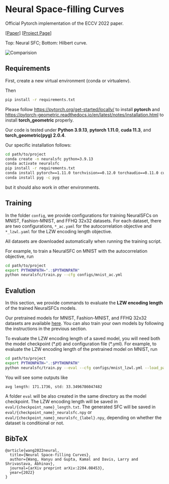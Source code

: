 # Neural Space-filling Curves
Official Pytorch implementation of the ECCV 2022 paper.

[[Paper](https://arxiv.org/abs/2204.08453)] [[Project Page](https://hywang66.github.io/publication/neuralsfc)] 

Top: Neural SFC; Bottom: Hilbert curve.

![Comparision](comparison.gif)



## Requirements

First, create a new virtual environment (conda or virtualenv).

Then

```bash
pip install -r requirements.txt
```
Please follow https://pytorch.org/get-started/locally/ to install **pytorch** and https://pytorch-geometric.readthedocs.io/en/latest/notes/installation.html to install **torch_geometric** properly.

Our code is tested under **Python 3.9.13**, **pytorch 1.11.0**, **cuda 11.3**, and **torch_geometric(pyg) 2.0.4**.

Our specific installation follows:

```bash
cd path/to/project
conda create -n neuralsfc python=3.9.13
conda activate neuralsfc
pip install -r requirements.txt
conda install pytorch==1.11.0 torchvision==0.12.0 torchaudio==0.11.0 cudatoolkit=11.3 -c pytorch
conda install pyg -c pyg
```
but it should also work in other environments.

## Training
In the folder `config`, we provide configurations for training NeuralSFCs on MNIST, Fashion-MNIST, and FFHQ 32x32 datasets. 
For each dataset, there are two configurations, `*_ac.yaml` for the autocorrelation objective and `*_lzwl.yaml` for the LZW encoding length objective.

All datasets are downloaded automatically when running the training script.

For example, to train a NeuralSFC on MNIST with the autocorrelation objective, run


```bash
cd path/to/project
export PYTHONPATH=".:$PYTHONPATH"
python neuralsfc/train.py --cfg configs/mnist_ac.yml
```


## Evalution

In this section, we provide commands to evaluate the **LZW encoding length** of the trained NeuralSFCs models. 

Our pretrained models for MNIST, Fashion-MNIST, and FFHQ 32x32 datasets are available [here](https://drive.google.com/drive/folders/1BNGSCOBw3Xe0qzCPcM8mWEk8vp-QGUV4?usp=sharing). You can also train your own models by following the instructions in the previous section.

To evaluate the LZW encoding length of a saved model, you will need both the model checkpoint (\*.pt) and configuration file (\*.yml). For example, to evaluate the LZW encoding length of the pretrained model on MNIST, run

```bash
cd path/to/project
export PYTHONPATH=".:$PYTHONPATH"
python neuralsfc/train.py --eval --cfg configs/mnist_lzwl.yml --load_path path/to/mnist_lzwl.pt
```

You will see some outputs like

```
avg length: 171.1736, std: 33.3496786047482
```

A folder `eval` will be also created in the same directory as the model checkpoint. The LZW encoding length will be saved in `eval/{checkpoint_name}_length.txt`. The generated SFC will be saved in `eval/{checkpoint_name}_neuralsfc.npy` or `eval/{checkpoint_name}_neuralsfc_{label}.npy`, depending on whether the dataset is conditional or not.


## BibTeX

```
@article{wang2022neural,
  title={Neural Space-filling Curves},
  author={Wang, Hanyu and Gupta, Kamal and Davis, Larry and Shrivastava, Abhinav},
  journal={arXiv preprint arXiv:2204.08453},
  year={2022}
}
```
